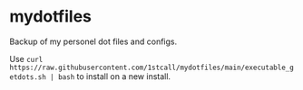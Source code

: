 # mydotfiles
Backup of my personel dot files and configs.

Use `curl https://raw.githubusercontent.com/1stcall/mydotfiles/main/executable_getdots.sh | bash` to install on a new install.

